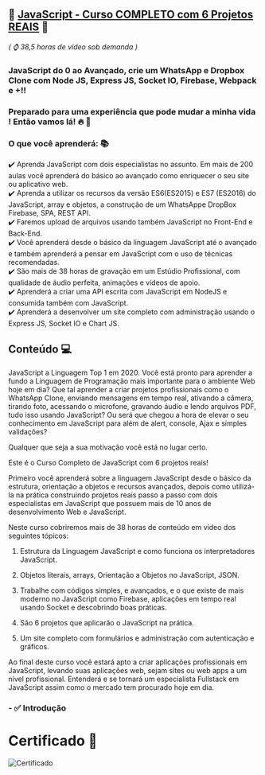 ## 🚀 [JavaScript - Curso COMPLETO com 6 Projetos REAIS](https://www.udemy.com/course/react-redux-pt/) 🚀 
*( ⌚ 38,5 horas de vídeo sob demanda )*

### JavaScript do 0 ao Avançado, crie um WhatsApp e Dropbox Clone com Node JS, Express JS, Socket IO, Firebase, Webpack e +!!

### Preparado para uma experiência que pode mudar a minha vida ! Então vamos lá! 🔥 🚀

### O que você aprenderá: :books:	
:heavy_check_mark: Aprenda JavaScript com dois especialistas no assunto. Em mais de 200 aulas você aprenderá do básico ao avançado como enriquecer o seu site ou aplicativo web. </br>
:heavy_check_mark: Aprenda a utilizar os recursos da versão ES6(ES2015) e ES7 (ES2016) do JavaScript, array e objetos, a construção de um WhatsAppe DropBox Firebase, SPA, REST API.</br>
:heavy_check_mark: Faremos upload de arquivos usando também JavaScript no Front-End e Back-End.</br>
:heavy_check_mark: Você aprenderá desde o básico da linguagem JavaScript até o avançado e também aprenderá a pensar em JavaScript com o uso de técnicas recomendadas.</br>
:heavy_check_mark: São mais de 38 horas de gravação em um Estúdio Profissional, com qualidade de áudio perfeita, animações e vídeos de apoio.</br>
:heavy_check_mark: Aprenderá a criar uma API escrita com JavaScript em NodeJS e consumida também com JavaScript.</br>
:heavy_check_mark: Aprenderá a desenvolver um site completo com administração usando o Express JS, Socket IO e Chart JS.</br>

## Conteúdo 💻
JavaScript a Linguagem Top 1 em 2020. Você está pronto para aprender a fundo a Linguagem de Programação mais importante para o ambiente Web hoje em dia? Que tal aprender a criar projetos profissionais como o WhatsApp Clone, enviando mensagens em tempo real, ativando a câmera, tirando foto, acessando o microfone, gravando áudio e lendo arquivos PDF, tudo isso usando JavaScript? Ou será que chegou a hora de elevar o seu conhecimento em JavaScript para além de alert, console, Ajax e simples validações? 

Qualquer que seja a sua motivação você está no lugar certo.

Este é o Curso Completo de JavaScript com 6 projetos reais!

Primeiro você aprenderá sobre a linguagem JavaScript desde o básico da estrutura, orientação a objetos e recursos avançados, depois como utilizá-la na prática construindo projetos reais passo a passo com dois especialistas em JavaScript que possuem mais de 10 anos de desenvolvimento Web e JavaScript.

Neste curso cobriremos mais de 38 horas de conteúdo em vídeo dos seguintes tópicos:

1) Estrutura da Linguagem JavaScript e como funciona os interpretadores JavaScript.

2) Objetos literais, arrays, Orientação a Objetos no JavaScript, JSON.

3) Trabalhe com códigos simples, e avançados, e o que existe de mais moderno no JavaScript como Firebase, aplicações em tempo real usando Socket e descobrindo boas práticas.

4) São 6 projetos que aplicarão o JavaScript na prática.

5) Um site completo com formulários e administração com autenticação e gráficos.

Ao final deste curso você estará apto a criar aplicações profissionais em JavaScript, levando suas aplicações web, sejam sites ou web apps a um nível profissional. Entenderá e se tornará um especialista Fullstack em JavaScript assim como o mercado tem procurado hoje em dia.

### - ✅ Introdução

# Certificado 📄
<img src="" alt="Certificado" />
